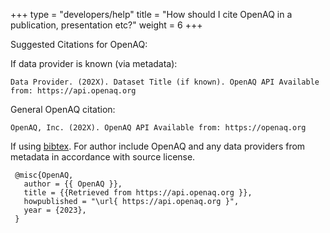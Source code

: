 +++
type = "developers/help"
title = "How should I cite OpenAQ in a publication, presentation etc?"
weight = 6
+++

Suggested Citations for OpenAQ:


If data provider is known (via metadata): 
```
Data Provider. (202X). Dataset Title (if known). OpenAQ API Available from: https://api.openaq.org
```
General OpenAQ citation:
```
OpenAQ, Inc. (202X). OpenAQ API Available from: https://openaq.org 	
```

If using [bibtex](http://www.bibtex.org/). For author include OpenAQ and any data providers from metadata in accordance with source license.

```
 @misc{OpenAQ,
   author = {{ OpenAQ }},
   title = {{Retrieved from https://api.openaq.org }},
   howpublished = "\url{ https://api.openaq.org }",
   year = {2023},
 }
```